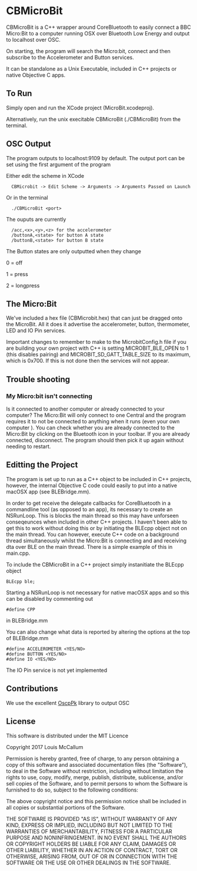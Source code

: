# CBMicroBit

CBMicroBit is a C++ wrapper around CoreBluetooth to easily connect a BBC Micro:Bit to a computer running OSX over Bluetooth Low Energy and output to localhost over OSC.

On starting, the program will search the Micro:bit, connect and then subscribe to the Accelerometer and Button services.

It can be standalone as a Unix Executable, included in C++ projects or native Objective C apps.

## To Run

Simply open and run the XCode project (MicroBit.xcodeproj). 

Alternatively, run the unix execitable CBMicroBit (./CBMicroBit) from the terminal. 

## OSC Output

The program outputs to localhost:9109 by default. The output port can be set using the first argument of the program

Either edit the scheme in XCode
```
  CBMicrobit -> Edit Scheme -> Arguments -> Arguments Passed on Launch
```

Or in the terminal 
```
  ./CBMicroBit <port>
```
The ouputs are currently 
```
  /acc,<x>,<y>,<z> for the accelerometer
  /buttonA,<state> for button A state
  /buttonB,<state> for button B state
```

 The Button states are only outputted when they change 
 
  0 = off
 
  1 = press
 
  2 = longpress
  

## The Micro:Bit
We've included a hex file (CBMicrobit.hex) that can just be dragged onto the MicroBit. All it does it advertise the accelerometer, button, thermometer, LED and IO Pin services. 

Important changes to remember to make to the MicrobitConfig.h file if you are building your own project with C++ is setting MICROBIT_BLE_OPEN to 1 (this disables pairing) and MICROBIT_SD_GATT_TABLE_SIZE to its maximum, which is  0x700. If this is not done then the services will not appear.  

## Trouble shooting

### My Micro:bit isn't connecting
  Is it connected to another computer or already connected to your computer? The Micro:Bit will only connect to one Central and the program requires it to not be connected to anything when it runs (even your own computer ). You can check whether you are already connected to the Micro:Bit by clicking on the Bluetooth icon in your toolbar. If you are already connected, disconnect. The program should then pick it up again without needing to restart. 

## Editting the Project

The program is set up to run as a C++ object to be included in C++ projects, however, the internal Objective C code could easily to put into a native macOSX app (see BLEBridge.mm). 

In order to get receive the delegate callbacks for CoreBluetooth in a commandline tool (as opposed to an app), its necessary to create an NSRunLoop. This is blocks the main thread so this may have unforseen conseqeunces when included in other C++ projects. I haven't been able to get this to work without doing this or by initiating the BLEcpp object not on the main thread. You can however, execute C++ code on a background thread simultaneously whilst the Micro:Bit is connecting and and receiving dta over BLE on the main thread. There is a simple example of this in main.cpp.

To include the CBMicroBit in a C++ project simply instanitiate the BLEcpp object

```
BLEcpp ble;
```

Starting a NSRunLoop is not necessary for native macOSX apps and so this can be disabled by commenting out

```
#define CPP
```

in BLEBridge.mm

You can also change what data is reported by altering the options at the top of BLEBridge.mm

```
#define ACCELEROMETER <YES/NO>
#define BUTTON <YES/NO>
#define IO <YES/NO>
```

The IO Pin service is not yet implemented

## Contributions

We use the excellent [OscpPk](http://gruntthepeon.free.fr/oscpkt/) library to output OSC 

## License

This software is distributed under the MIT Licence

Copyright 2017 Louis McCallum

Permission is hereby granted, free of charge, to any person obtaining a copy of this software and associated documentation files (the "Software"), to deal in the Software without restriction, including without limitation the rights to use, copy, modify, merge, publish, distribute, sublicense, and/or sell copies of the Software, and to permit persons to whom the Software is furnished to do so, subject to the following conditions:

The above copyright notice and this permission notice shall be included in all copies or substantial portions of the Software.

THE SOFTWARE IS PROVIDED "AS IS", WITHOUT WARRANTY OF ANY KIND, EXPRESS OR IMPLIED, INCLUDING BUT NOT LIMITED TO THE WARRANTIES OF MERCHANTABILITY, FITNESS FOR A PARTICULAR PURPOSE AND NONINFRINGEMENT. IN NO EVENT SHALL THE AUTHORS OR COPYRIGHT HOLDERS BE LIABLE FOR ANY CLAIM, DAMAGES OR OTHER LIABILITY, WHETHER IN AN ACTION OF CONTRACT, TORT OR OTHERWISE, ARISING FROM, OUT OF OR IN CONNECTION WITH THE SOFTWARE OR THE USE OR OTHER DEALINGS IN THE SOFTWARE.
